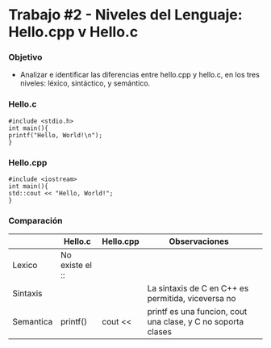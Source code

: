 # Trabajo #2 - Niveles del Lenguaje: Hello.cpp v Hello.c
### Objetivo
* Analizar e identificar las diferencias entre hello.cpp y hello.c, en los tres niveles: léxico, sintáctico, y semántico.

### Hello.c

`#include <stdio.h>`<br/>
`int main(){`<br/>
`printf("Hello, World!\n");`<br/>
`}`<br/>
  
### Hello.cpp

`#include <iostream>`<br/>
`int main(){`<br/>
 `std::cout << "Hello, World!";`<br/>
`}`<br/>

### Comparación


|           | Hello.c  | Hello.cpp | Observaciones                                                |   |
|-----------|----------|-----------|--------------------------------------------------------------|---|
|  Lexico   | No existe el ::         |           |                                                              |   |
| Sintaxis  |          |           | La sintaxis de C en C++ es permitida, viceversa no           |   |
| Semantica | printf() | cout <<   | printf es una funcion, cout una clase, y C no soporta clases |   |
